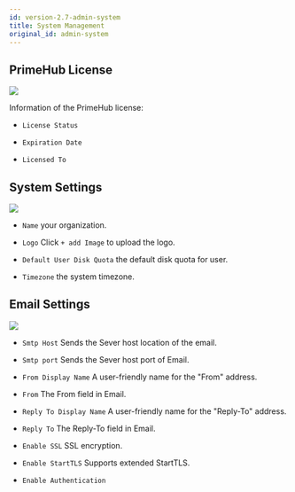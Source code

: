 ```yaml
---
id: version-2.7-admin-system
title: System Management
original_id: admin-system
---
```


## PrimeHub License

![](assets/license_key_v24.png)

Information of the PrimeHub license:

+ `License Status`

+ `Expiration Date`

+ `Licensed To`

## System Settings

![](assets/system_1_v24.png)

+ `Name` your organization.

+ `Logo` Click `+ add Image` to upload the logo.

+ `Default User Disk Quota` the default disk quota for user.

+ `Timezone` the system timezone.

## Email Settings

![](assets/system_2_v26.png)

+ `Smtp Host` Sends the Sever host location of the email.

+ `Smtp port` Sends the Sever host port of Email.

+ `From Display Name` A user-friendly name for the "From" address.

+ `From` The From field in Email.

+ `Reply To Display Name` A user-friendly name for the "Reply-To" address.

+ `Reply To` The Reply-To field in Email.

+ `Enable SSL` SSL encryption.

+ `Enable StartTLS` Supports extended StartTLS.

+ `Enable Authentication`
